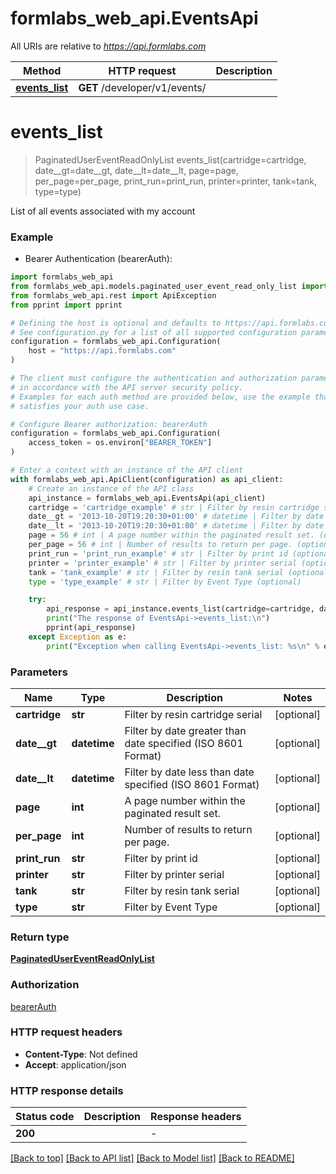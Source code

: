 # formlabs_web_api.EventsApi

All URIs are relative to *https://api.formlabs.com*

Method | HTTP request | Description
------------- | ------------- | -------------
[**events_list**](EventsApi.md#events_list) | **GET** /developer/v1/events/ | 


# **events_list**
> PaginatedUserEventReadOnlyList events_list(cartridge=cartridge, date__gt=date__gt, date__lt=date__lt, page=page, per_page=per_page, print_run=print_run, printer=printer, tank=tank, type=type)



List of all events associated with my account

### Example

* Bearer Authentication (bearerAuth):

```python
import formlabs_web_api
from formlabs_web_api.models.paginated_user_event_read_only_list import PaginatedUserEventReadOnlyList
from formlabs_web_api.rest import ApiException
from pprint import pprint

# Defining the host is optional and defaults to https://api.formlabs.com
# See configuration.py for a list of all supported configuration parameters.
configuration = formlabs_web_api.Configuration(
    host = "https://api.formlabs.com"
)

# The client must configure the authentication and authorization parameters
# in accordance with the API server security policy.
# Examples for each auth method are provided below, use the example that
# satisfies your auth use case.

# Configure Bearer authorization: bearerAuth
configuration = formlabs_web_api.Configuration(
    access_token = os.environ["BEARER_TOKEN"]
)

# Enter a context with an instance of the API client
with formlabs_web_api.ApiClient(configuration) as api_client:
    # Create an instance of the API class
    api_instance = formlabs_web_api.EventsApi(api_client)
    cartridge = 'cartridge_example' # str | Filter by resin cartridge serial (optional)
    date__gt = '2013-10-20T19:20:30+01:00' # datetime | Filter by date greater than date specified (ISO 8601 Format) (optional)
    date__lt = '2013-10-20T19:20:30+01:00' # datetime | Filter by date less than date specified (ISO 8601 Format) (optional)
    page = 56 # int | A page number within the paginated result set. (optional)
    per_page = 56 # int | Number of results to return per page. (optional)
    print_run = 'print_run_example' # str | Filter by print id (optional)
    printer = 'printer_example' # str | Filter by printer serial (optional)
    tank = 'tank_example' # str | Filter by resin tank serial (optional)
    type = 'type_example' # str | Filter by Event Type (optional)

    try:
        api_response = api_instance.events_list(cartridge=cartridge, date__gt=date__gt, date__lt=date__lt, page=page, per_page=per_page, print_run=print_run, printer=printer, tank=tank, type=type)
        print("The response of EventsApi->events_list:\n")
        pprint(api_response)
    except Exception as e:
        print("Exception when calling EventsApi->events_list: %s\n" % e)
```



### Parameters


Name | Type | Description  | Notes
------------- | ------------- | ------------- | -------------
 **cartridge** | **str**| Filter by resin cartridge serial | [optional] 
 **date__gt** | **datetime**| Filter by date greater than date specified (ISO 8601 Format) | [optional] 
 **date__lt** | **datetime**| Filter by date less than date specified (ISO 8601 Format) | [optional] 
 **page** | **int**| A page number within the paginated result set. | [optional] 
 **per_page** | **int**| Number of results to return per page. | [optional] 
 **print_run** | **str**| Filter by print id | [optional] 
 **printer** | **str**| Filter by printer serial | [optional] 
 **tank** | **str**| Filter by resin tank serial | [optional] 
 **type** | **str**| Filter by Event Type | [optional] 

### Return type

[**PaginatedUserEventReadOnlyList**](PaginatedUserEventReadOnlyList.md)

### Authorization

[bearerAuth](../README.md#bearerAuth)

### HTTP request headers

 - **Content-Type**: Not defined
 - **Accept**: application/json

### HTTP response details

| Status code | Description | Response headers |
|-------------|-------------|------------------|
**200** |  |  -  |

[[Back to top]](#) [[Back to API list]](../README.md#documentation-for-api-endpoints) [[Back to Model list]](../README.md#documentation-for-models) [[Back to README]](../README.md)

